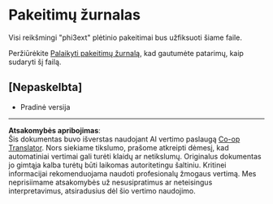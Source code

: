 <!--
CO_OP_TRANSLATOR_METADATA:
{
  "original_hash": "dbb0b6218ce5f9cf0ede8f4201f6ad58",
  "translation_date": "2025-09-12T15:01:52+00:00",
  "source_file": "code/07.Lab/01/AIPC/extensions/phi3ext/CHANGELOG.md",
  "language_code": "lt"
}
-->
# Pakeitimų žurnalas

Visi reikšmingi "phi3ext" plėtinio pakeitimai bus užfiksuoti šiame faile.

Peržiūrėkite [Palaikyti pakeitimų žurnalą](http://keepachangelog.com/), kad gautumėte patarimų, kaip sudaryti šį failą.

## [Nepaskelbta]

- Pradinė versija

---

**Atsakomybės apribojimas**:  
Šis dokumentas buvo išverstas naudojant AI vertimo paslaugą [Co-op Translator](https://github.com/Azure/co-op-translator). Nors siekiame tikslumo, prašome atkreipti dėmesį, kad automatiniai vertimai gali turėti klaidų ar netikslumų. Originalus dokumentas jo gimtąja kalba turėtų būti laikomas autoritetingu šaltiniu. Kritinei informacijai rekomenduojama naudoti profesionalų žmogaus vertimą. Mes neprisiimame atsakomybės už nesusipratimus ar neteisingus interpretavimus, atsiradusius dėl šio vertimo naudojimo.
